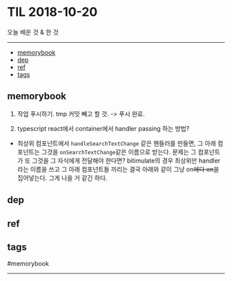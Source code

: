 # TIL 2018-10-20

오늘 배운 것 & 한 것

--------------------------


- [memorybook](#memorybook)
- [dep](#dep)
- [ref](#ref)
- [tags](#tags)

## memorybook
1. 작업 푸시하기. tmp 커밋 빼고 할 것.
  -> 푸시 완료.

2. typescript react에서 container에서 handler passing 하는 방법?
- 최상위 컴포넌트에서 `handleSearchTextChange` 같은 핸들러를 만들면, 그 아래 컴포넌트는 그것을 `onSearchTextChange`같은 이름으로 받는다. 문제는 그 컴포넌트가 또 그것을 그 자식에게 전달해야 한다면? bitimulate의 경우 최상위만 handler라는 이름을 쓰고 그 아래 컴포넌트들 끼리는 결국 아래와 같이 그냥 on~~에다 on~~을 집어넣는다. 그게 나을 거 같긴 하다.


## dep

## ref

## tags
  #memorybook



--------------------------


 